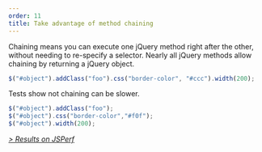 ```yaml
---
order: 11
title: Take advantage of method chaining
---
```


Chaining means you can execute one jQuery method right after the other, without needing to re-specify a selector. Nearly all jQuery methods allow chaining by returning a jQuery object.

```js
$("#object").addClass("foo").css("border-color", "#ccc").width(200);
```

Tests show not chaining can be slower.

```js
$("#object").addClass("foo");
$("#object").css("border-color","#f0f");
$("#object").width(200);
```

*[> Results on JSPerf](http://jsperf.com/browser-diet-chaining)*
